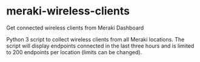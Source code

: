 # meraki-wireless-clients
Get connected wireless clients from Meraki Dashboard

Python 3 script to collect wireless clients from all Meraki locations.
The script will display endpoints connected in the last three hours and is limited to 200 endpoints per location (limits can be changed).
